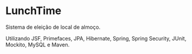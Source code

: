 # LunchTime
Sistema de eleição de local de almoço.

Utilizando JSF, Primefaces, JPA, Hibernate, Spring, Spring Security, JUnit, Mockito, MySQL e Maven.
